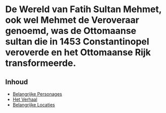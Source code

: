 # De Wereld van Fatih Sultan Mehmet, ook wel Mehmet de Veroveraar genoemd, was de Ottomaanse sultan die in 1453 Constantinopel veroverde en het Ottomaanse Rijk transformeerde.

## Inhoud

- [Belangrijke Personages](personages.md)
- [Het Verhaal](verhaal.md)
- [Belangrijke Locaties](locaties.md)
